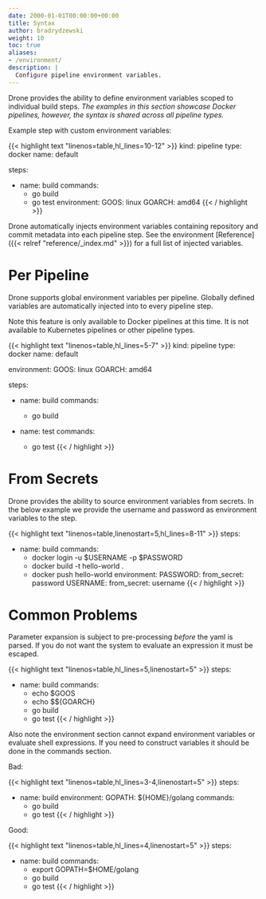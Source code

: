 ```yaml
---
date: 2000-01-01T00:00:00+00:00
title: Syntax
author: bradrydzewski
weight: 10
toc: true
aliases:
- /environment/
description: |
  Configure pipeline environment variables.
---
```


Drone provides the ability to define environment variables scoped to individual build steps. _The examples in this section showcase Docker pipelines, however, the syntax is shared across all pipeline types._

Example step with custom environment variables:

{{< highlight text "linenos=table,hl_lines=10-12" >}}
kind: pipeline
type: docker
name: default

steps:
- name: build
  commands:
  - go build
  - go test
  environment:
    GOOS: linux
    GOARCH: amd64
{{< / highlight >}}

Drone automatically injects environment variables containing repository and commit metadata into each pipeline step. See the environment [Reference]({{< relref "reference/_index.md" >}}) for a full list of injected variables.

# Per Pipeline

Drone supports global environment variables per pipeline. Globally defined variables are automatically injected into to every pipeline step.

<div class="alert">
Note this feature is only available to Docker pipelines at this time. It is not available to Kubernetes pipelines or other pipeline types.
</div>

{{< highlight text "linenos=table,hl_lines=5-7" >}}
kind: pipeline
type: docker
name: default

environment:
  GOOS: linux
  GOARCH: amd64

steps:
- name: build
  commands:
  - go build

- name: test
  commands:
  - go test
{{< / highlight >}} 

# From Secrets

Drone provides the ability to source environment variables from secrets. In the below example we provide the username and password as environment variables to the step.

{{< highlight text "linenos=table,linenostart=5,hl_lines=8-11" >}}
steps:
- name: build
  commands:
  - docker login -u $USERNAME -p $PASSWORD
  - docker build -t hello-world .
  - docker push hello-world
  environment:
    PASSWORD:
      from_secret: password
    USERNAME:
      from_secret: username
{{< / highlight >}}

# Common Problems

Parameter expansion is subject to pre-processing _before_ the yaml is parsed. If you do not want the system to evaluate an expression it must be escaped.

{{< highlight text "linenos=table,hl_lines=5,linenostart=5" >}}
steps:
- name: build
  commands:
  - echo $GOOS
  - echo $${GOARCH}
  - go build
  - go test
{{< / highlight >}}

Also note the environment section cannot expand environment variables or evaluate shell expressions. If you need to construct variables it should be done in the commands section.

Bad:

{{< highlight text "linenos=table,hl_lines=3-4,linenostart=5" >}}
steps:
- name: build
  environment:
    GOPATH: ${HOME}/golang
  commands:
  - go build
  - go test
{{< / highlight >}}

Good:

{{< highlight text "linenos=table,hl_lines=4,linenostart=5" >}}
steps:
- name: build
  commands:
  - export GOPATH=$HOME/golang
  - go build
  - go test
{{< / highlight >}}
